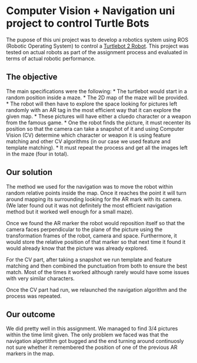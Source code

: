 # Computer Vision + Navigation uni project to control Turtle Bots

The pupose of this uni project was to develop a robotics system using ROS (Robotic Operating System) to control a [Turtlebot 2 Robot](https://www.turtlebot.com/). This project was tested on actual robots as part of the assignment process and evaluated in terms of actual robotic performance. 

## The objective
The main specifications were the following: 
          * The turtlebot would start in a random position inside a maze.
          * The 2D map of the maze will be provided.
          * The robot will then have to explore the space looking for pictures left randomly with an AR tag in the most efficient way that it can explore the given map. 
          * These pictures will have either a cluedo character or a weapon from the famous game. 
          * One the robot finds the picture, it must recenter its position so that the camera can take a snapshot of it and using Computer Vision (CV) determine which character or weapon it is using feature matching and other CV algorithms (in our case we used feature and template matching). 
          * It must repeat the process and get all the images left in the maze (four in total). 

## Our solution
The method we used for the navigation was to move the robot within random relative points inside the map. Once it reaches the point it will turn around mapping its surrounding looking for the AR mark with its camera. (We later found out it was not definitely the most efficient navigation method but it worked well enough for a small maze).

Once we found the AR marker the robot would reposition itself so that the camera faces perpendicular to the plane of the picture using the transformation frames of the robot, camera and space. Furthermore, it would store the relative position of that marker so that next time it found it would already know that the picture was already explored.

For the CV part, after taking a snapshot we run template and feature matching and then combined the punctuation from both to ensure the best match. Most of the times it worked although rarely would have some issues with very similar characters. 

Once the CV part had run, we relaunched the navigation algorithm and the process was repeated. 

## Our outcome
We did pretty well in this assignment. We managed to find 3/4 pictures within the time limit given. The only problem we faced was that the navigation algortithm got bugged and the end turning around continuosly not sure whether it remembered the position of one of the previous AR markers in the map.
